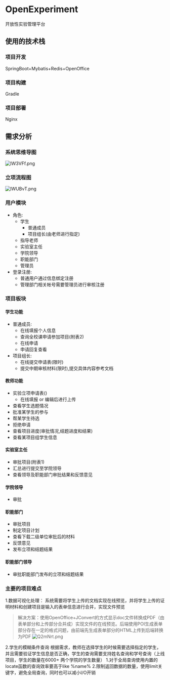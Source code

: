 # OpenExperiment
开放性实验管理平台
## 使用的技术栈
### 项目开发
SpringBoot+Mybatis+Redis+OpenOffice
### 项目构建
Gradle
### 项目部署
Nginx
## 需求分析
### 系统思维导图
![lW3VFf.png](https://s2.ax1x.com/2020/01/09/lW3VFf.png)

### 立项流程图
![lWUBvT.png](https://s2.ax1x.com/2020/01/09/lWUBvT.png)

### 用户模块
* 角色:
    * 学生
        * 普通成员
        * 项目组长(由老师进行指定)
    * 指导老师
    * 实验室主任
    * 学院领导
    * 职能部门
    * 管理员
* 登录注册:
    * 普通用户通过信息绑定注册
    * 管理部门相关帐号需要管理员进行审核注册
    
### 项目板块
#### 学生功能
* 普通成员:
    * 在线填报个人信息
    * 查询全校课申请参加项目(附表2)
    * 在线申请
    * 申请回复查看
* 项目组长:
    * 在线提交申请表(限时)
    * 提交中期审核材料(限时),提交具体内容参考文档
#### 教师功能
* 实验立项申请表()
    * 在线填报 or 编辑后进行上传
* 查看学生选题情况
* 批准某学生的参与
* 帮某学生待选
* 拒绝申请
* 查看项目进度(审批情况,结题进度和结果)
* 查看某项目组学生信息
#### 实验室主任
* 审批项目(附表1)
* 汇总进行提交至学院领导
* 查看领导及职能部门审批结果和反馈意见
#### 学院领导
* 审批
#### 职能部门
* 审批项目
* 制定项目计划
* 查看下载二级单位审批后的材料
* 反馈意见
* 发布立项和结题结果
#### 职能部门领导
* 审批职能部门发布的立项和结题结果


### 主要的项目难点
1.数据可视化处理：
   系统需要将学生上传的文档实现在线预览，并将学生上传的证明材料和创建项目是输入的表单信息进行合并，实现文件预览
  >解决方案：使用OpenOffice+JConvert的方式显示doc文件转换成PDF（由表单部分和上传部分合并成）实现文件的在线预览。后端使用POI生成表单部分存在一定的格式问题，由前端先生成表单部分的HTML上传到后端转换为PDF
  ![Q2mNrt.png](https://s2.ax1x.com/2019/12/13/Q2mNrt.png)
  
2.学生的模糊条件查询
根据需求，教师在选择学生的时候需要选择指定的学生，并且需要验证学生信息是否正确，学生的查询需要支持姓名查询和学号查询（上线项目，学生的数量在6000+  两个学院的学生数量）
1.对于全局查询使用内置的locate函数的查询效率要高于like %name%
2.限制返回数据的数量，使用limit关键字，避免全局查询，同时也可以减小I/O开销
